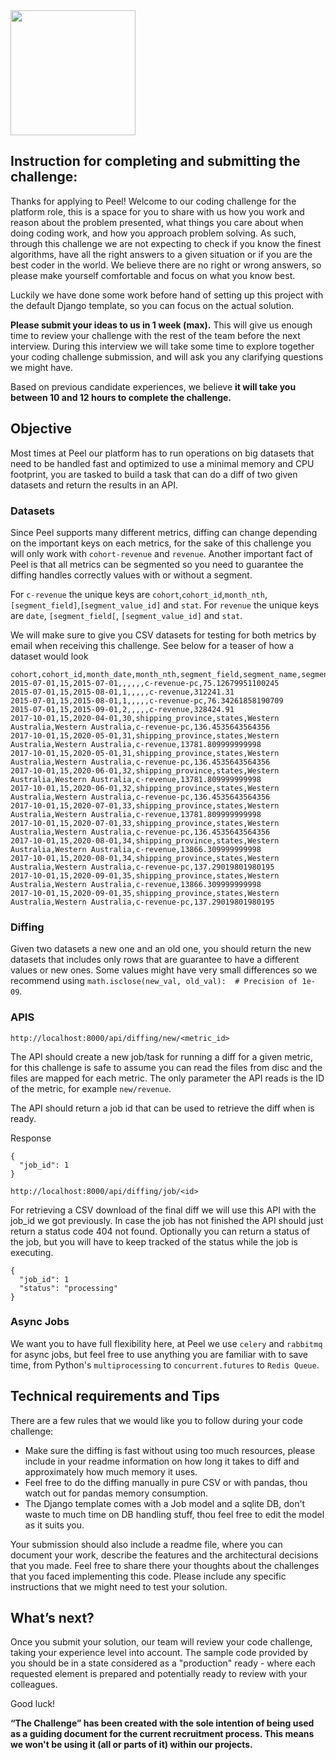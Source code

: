 <img src="https://app.peelinsights.com/cdn/img/peel_black.svg" width=200>

## Instruction for completing and submitting the challenge:

Thanks for applying to Peel! 
Welcome to our coding challenge for the platform role, this is a space for you to share with us how you work and reason about the problem presented, what things you care about when doing coding work, and how you approach problem solving. As such, through this challenge we are not expecting to check if you know the finest algorithms, have all the right answers to a given situation or if you are the best coder in the world. We believe there are no right or wrong answers, so please make yourself comfortable and focus on what you know best.

Luckily we have done some work before hand of setting up this project with the default Django template, so you can focus on the actual solution.

**Please submit your ideas to us in 1 week (max).** This will give us enough time to review your challenge with the rest of the team before the next interview. During this interview we will take some time to explore together your coding challenge submission, and will ask you any clarifying questions we might have.

Based on previous candidate experiences, we believe **it will take you between 10 and 12 hours to complete the challenge.** 

## Objective

Most times at Peel our platform has to run operations on big datasets that need to be handled fast and optimized to use a minimal memory and CPU footprint, you are tasked to build a task that can do a diff of two given datasets and return the results in an API.


### Datasets

Since Peel supports many different metrics, diffing can change depending on the important keys on each metrics, for the sake of this challenge you will only work with `cohort-revenue` and `revenue`. Another important fact of Peel is that all metrics can be segmented so you need to guarantee the diffing handles correctly values with or without a segment.

For `c-revenue` the unique keys are `cohort`,`cohort_id`,`month_nth`,`[segment_field]`,`[segment_value_id]` and `stat`.
For `revenue` the unique keys are `date`, `[segment_field[`, `[segment_value_id]` and `stat`.

We will make sure to give you CSV datasets for testing for both metrics by email when receiving this challenge. See below for a teaser of how a dataset would look

```
cohort,cohort_id,month_date,month_nth,segment_field,segment_name,segment_value,segment_value_id,stat,value
2015-07-01,15,2015-07-01,,,,,,c-revenue-pc,75.12679951100245
2015-07-01,15,2015-08-01,1,,,,,c-revenue,312241.31
2015-07-01,15,2015-08-01,1,,,,,c-revenue-pc,76.34261858190709
2015-07-01,15,2015-09-01,2,,,,,c-revenue,328424.91
2017-10-01,15,2020-04-01,30,shipping_province,states,Western Australia,Western Australia,c-revenue-pc,136.4535643564356
2017-10-01,15,2020-05-01,31,shipping_province,states,Western Australia,Western Australia,c-revenue,13781.809999999998
2017-10-01,15,2020-05-01,31,shipping_province,states,Western Australia,Western Australia,c-revenue-pc,136.4535643564356
2017-10-01,15,2020-06-01,32,shipping_province,states,Western Australia,Western Australia,c-revenue,13781.809999999998
2017-10-01,15,2020-06-01,32,shipping_province,states,Western Australia,Western Australia,c-revenue-pc,136.4535643564356
2017-10-01,15,2020-07-01,33,shipping_province,states,Western Australia,Western Australia,c-revenue,13781.809999999998
2017-10-01,15,2020-07-01,33,shipping_province,states,Western Australia,Western Australia,c-revenue-pc,136.4535643564356
2017-10-01,15,2020-08-01,34,shipping_province,states,Western Australia,Western Australia,c-revenue,13866.309999999998
2017-10-01,15,2020-08-01,34,shipping_province,states,Western Australia,Western Australia,c-revenue-pc,137.29019801980195
2017-10-01,15,2020-09-01,35,shipping_province,states,Western Australia,Western Australia,c-revenue,13866.309999999998
2017-10-01,15,2020-09-01,35,shipping_province,states,Western Australia,Western Australia,c-revenue-pc,137.29019801980195
```


### Diffing

Given two datasets a new one and an old one, you should return the new datasets that includes only rows that are guarantee to have a different values or new ones. Some values might have very small differences so we recommend using `math.isclose(new_val, old_val):  # Precision of 1e-09`. 

### APIS
`http://localhost:8000/api/diffing/new/<metric_id>`

The API should create a new job/task for running a diff for a given metric, for this challenge is safe to assume you can read the files from disc and the files are mapped for each metric. The only parameter the API reads is the ID of the metric, for example `new/revenue`.

The API should return a job id that can be used to retrieve the diff when is ready.

Response
```
{
  "job_id": 1
}
```

`http://localhost:8000/api/diffing/job/<id>`

For retrieving a CSV download of the final diff we will use this API with the job_id we got previously. In case the job has not finished the API should just return a status code 404 not found. Optionally you can return a status of the job, but you will have to keep tracked of the status while the job is executing.

```
{
  "job_id": 1
  "status": "processing"
}
```

### Async Jobs
We want you to have full flexibility here, at Peel we use `celery` and `rabbitmq` for async jobs, but feel free to use anything you are familiar with to save time, from Python's `multiprocessing` to `concurrent.futures` to `Redis Queue`.


## Technical requirements and Tips
There are a few rules that we would like you to follow during your code challenge:
  - Make sure the diffing is fast without using too much resources, please include in your readme information on how long it takes to diff and approximately how much memory it uses.
  - Feel free to do the diffing manually in pure CSV or with pandas, thou watch out for pandas memory consumption.
  - The Django template comes with a Job model and a sqlite DB, don't waste to much time on DB handling stuff, thou feel free to edit the model as it suits you. 


Your submission should also include a readme file, where you can document your work, describe the features and the architectural decisions that you made. Feel free to share there your thoughts about the challenges that you faced implementing this code. Please include any specific instructions that we might need to test your solution.


## What’s next?
Once you submit your solution, our team will review your code challenge, taking your experience level into account. The sample code provided by you should be in a state considered as a "production" ready - where each requested element is prepared and potentially ready to review with your colleagues.


Good luck!

**“The Challenge” has been created with the sole intention of being used as a guiding document for the current recruitment process. This means we won't be using it (all or parts of it) within our projects.**

